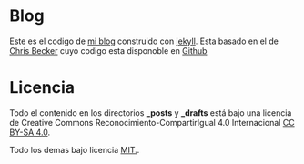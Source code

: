 # Blog

Este es el codigo de [mi blog](http://israelmgo.github.io) construido con [jekyll](http://jekyllrb.com/).
Esta basado en el de [Chris Becker](http://becker.am/) cuyo codigo esta disponoble en [Github](https://github.com/Cbeck527/becker.am)

# Licencia

Todo el contenido en los directorios **_posts** y **_drafts** está bajo una licencia de Creative Commons Reconocimiento-CompartirIgual 4.0 Internacional 
[CC BY-SA 4.0](http://creativecommons.org/licenses/by-nc-sa/3.0/).

Todo los demas bajo licencia [MIT.](http://opensource.org/licenses/MIT).
